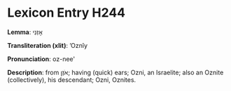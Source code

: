 # Lexicon Entry H244

**Lemma**: אׇזְנִי

**Transliteration (xlit)**: ʼOznîy

**Pronunciation**: oz-nee'

**Description**:
from אֹזֶן; having (quick) ears; Ozni, an Israelite; also an Oznite (collectively), his descendant; Ozni, Oznites.

